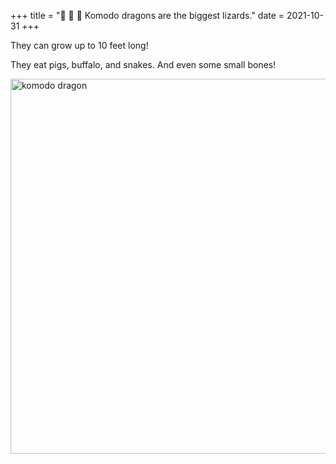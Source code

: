 +++
title = "🎃 👻 🦇 Komodo dragons are the biggest lizards."
date = 2021-10-31
+++

They can grow up to 10 feet long!

They eat pigs, buffalo, and snakes.
And even some small bones!

<img src="https://upload.wikimedia.org/wikipedia/commons/thumb/4/44/Komodo_dragon_%28Varanus_komodoensis%29_4.jpg/1024px-Komodo_dragon_%28Varanus_komodoensis%29_4.jpg" alt="komodo dragon" width="600">

